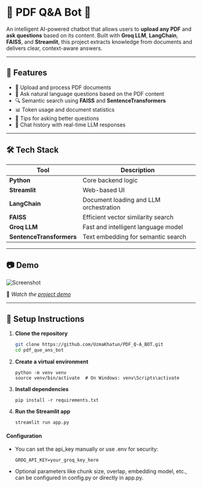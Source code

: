 # 📄 PDF Q&A Bot 🤖

An intelligent AI-powered chatbot that allows users to **upload any PDF** and **ask questions** based on its content. Built with **Groq LLM**, **LangChain**, **FAISS**, and **Streamlit**, this project extracts knowledge from documents and delivers clear, context-aware answers.

---

## 🚀 Features

- 📁 Upload and process PDF documents
- 🧠 Ask natural language questions based on the PDF content
- 🔍 Semantic search using **FAISS** and **SentenceTransformers**
- 📊 Token usage and document statistics
- 📝 Tips for asking better questions
- 💬 Chat history with real-time LLM responses

---

## 🛠️ Tech Stack

| Tool           | Description                            |
|----------------|----------------------------------------|
| **Python**     | Core backend logic                     |
| **Streamlit**  | Web-based UI                           |
| **LangChain**  | Document loading and LLM orchestration |
| **FAISS**      | Efficient vector similarity search     |
| **Groq LLM**   | Fast and intelligent language model    |
| **SentenceTransformers** | Text embedding for semantic search |

---

## 📷 Demo

![Screenshot](screenshots/overview.png)

🔗 *Watch the [project demo](https://pdf-que-ans-bot-webapp.streamlit.app/)*

---

## 🔑 Setup Instructions

1. **Clone the repository**
   ```bash
   git clone https://github.com/UzmaKhatun/PDF_Q-A_BOT.git
   cd pdf_que_ans_bot
   
2. **Create a virtual environment**
   ```
   python -m venv venv
   source venv/bin/activate  # On Windows: venv\Scripts\activate

3. **Install dependencies**
   ```
   pip install -r requirements.txt

4. **Run the Streamlit app**
   ```
   streamlit run app.py

#### Configuration
- You can set the api_key manually or use .env for security:
  ````
  GROQ_API_KEY=your_groq_key_here
- Optional parameters like chunk size, overlap, embedding model, etc., can be configured in config.py or directly in app.py.
